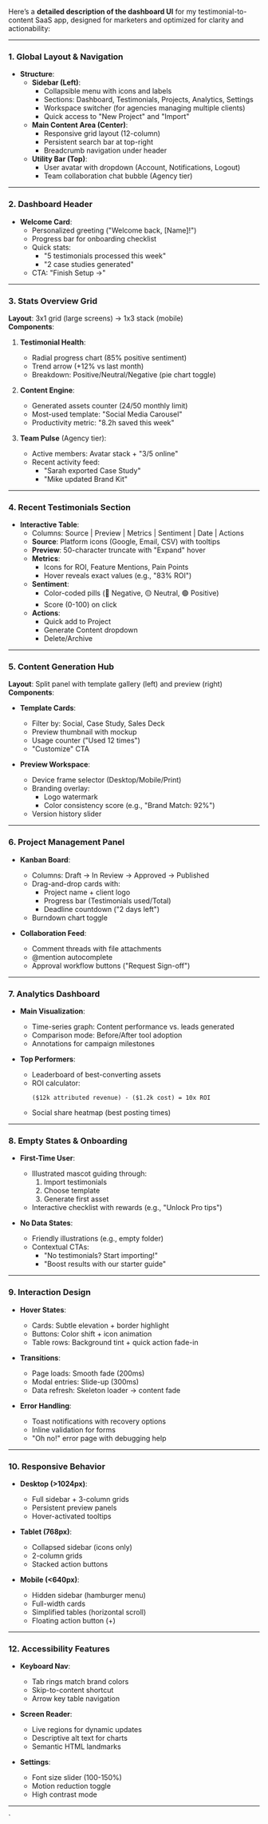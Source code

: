Here’s a **detailed description of the dashboard UI** for my testimonial-to-content SaaS app, designed for marketers and optimized for clarity and actionability:

---

### **1. Global Layout & Navigation**

- **Structure**:
  - **Sidebar (Left)**:
    - Collapsible menu with icons and labels
    - Sections: Dashboard, Testimonials, Projects, Analytics, Settings
    - Workspace switcher (for agencies managing multiple clients)
    - Quick access to "New Project" and "Import"
  - **Main Content Area (Center)**:
    - Responsive grid layout (12-column)
    - Persistent search bar at top-right
    - Breadcrumb navigation under header
  - **Utility Bar (Top)**:
    - User avatar with dropdown (Account, Notifications, Logout)
    - Team collaboration chat bubble (Agency tier)

---

### **2. Dashboard Header**

- **Welcome Card**:
  - Personalized greeting ("Welcome back, [Name]!")
  - Progress bar for onboarding checklist
  - Quick stats:
    - "5 testimonials processed this week"
    - "2 case studies generated"
  - CTA: "Finish Setup →"

---

### **3. Stats Overview Grid**

**Layout**: 3x1 grid (large screens) → 1x3 stack (mobile)  
**Components**:

1. **Testimonial Health**:

   - Radial progress chart (85% positive sentiment)
   - Trend arrow (+12% vs last month)
   - Breakdown: Positive/Neutral/Negative (pie chart toggle)

2. **Content Engine**:

   - Generated assets counter (24/50 monthly limit)
   - Most-used template: "Social Media Carousel"
   - Productivity metric: "8.2h saved this week"

3. **Team Pulse** (Agency tier):
   - Active members: Avatar stack + "3/5 online"
   - Recent activity feed:
     - "Sarah exported Case Study"
     - "Mike updated Brand Kit"

---

### **4. Recent Testimonials Section**

- **Interactive Table**:
  - Columns: Source | Preview | Metrics | Sentiment | Date | Actions
  - **Source**: Platform icons (Google, Email, CSV) with tooltips
  - **Preview**: 50-character truncate with "Expand" hover
  - **Metrics**:
    - Icons for ROI, Feature Mentions, Pain Points
    - Hover reveals exact values (e.g., "83% ROI")
  - **Sentiment**:
    - Color-coded pills (🔴 Negative, 🟡 Neutral, 🟢 Positive)
    - Score (0-100) on click
  - **Actions**:
    - Quick add to Project
    - Generate Content dropdown
    - Delete/Archive

---

### **5. Content Generation Hub**

**Layout**: Split panel with template gallery (left) and preview (right)  
**Components**:

- **Template Cards**:

  - Filter by: Social, Case Study, Sales Deck
  - Preview thumbnail with mockup
  - Usage counter ("Used 12 times")
  - "Customize" CTA

- **Preview Workspace**:
  - Device frame selector (Desktop/Mobile/Print)
  - Branding overlay:
    - Logo watermark
    - Color consistency score (e.g., "Brand Match: 92%")
  - Version history slider

---

### **6. Project Management Panel**

- **Kanban Board**:

  - Columns: Draft → In Review → Approved → Published
  - Drag-and-drop cards with:
    - Project name + client logo
    - Progress bar (Testimonials used/Total)
    - Deadline countdown ("2 days left")
  - Burndown chart toggle

- **Collaboration Feed**:
  - Comment threads with file attachments
  - @mention autocomplete
  - Approval workflow buttons ("Request Sign-off")

---

### **7. Analytics Dashboard**

- **Main Visualization**:

  - Time-series graph: Content performance vs. leads generated
  - Comparison mode: Before/After tool adoption
  - Annotations for campaign milestones

- **Top Performers**:
  - Leaderboard of best-converting assets
  - ROI calculator:
    ```
    ($12k attributed revenue) - ($1.2k cost) = 10x ROI
    ```
  - Social share heatmap (best posting times)

---

### **8. Empty States & Onboarding**

- **First-Time User**:

  - Illustrated mascot guiding through:
    1. Import testimonials
    2. Choose template
    3. Generate first asset
  - Interactive checklist with rewards (e.g., "Unlock Pro tips")

- **No Data States**:
  - Friendly illustrations (e.g., empty folder)
  - Contextual CTAs:
    - "No testimonials? Start importing!"
    - "Boost results with our starter guide"

---

### **9. Interaction Design**

- **Hover States**:

  - Cards: Subtle elevation + border highlight
  - Buttons: Color shift + icon animation
  - Table rows: Background tint + quick action fade-in

- **Transitions**:

  - Page loads: Smooth fade (200ms)
  - Modal entries: Slide-up (300ms)
  - Data refresh: Skeleton loader → content fade

- **Error Handling**:
  - Toast notifications with recovery options
  - Inline validation for forms
  - "Oh no!" error page with debugging help

---

### **10. Responsive Behavior**

- **Desktop (>1024px)**:

  - Full sidebar + 3-column grids
  - Persistent preview panels
  - Hover-activated tooltips

- **Tablet (768px)**:

  - Collapsed sidebar (icons only)
  - 2-column grids
  - Stacked action buttons

- **Mobile (<640px)**:
  - Hidden sidebar (hamburger menu)
  - Full-width cards
  - Simplified tables (horizontal scroll)
  - Floating action button (+)

---

### **12. Accessibility Features**

- **Keyboard Nav**:

  - Tab rings match brand colors
  - Skip-to-content shortcut
  - Arrow key table navigation

- **Screen Reader**:

  - Live regions for dynamic updates
  - Descriptive alt text for charts
  - Semantic HTML landmarks

- **Settings**:
  - Font size slider (100-150%)
  - Motion reduction toggle
  - High contrast mode

---

`
